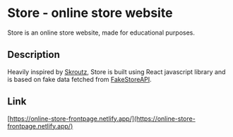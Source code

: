 # Store - online store website
Store is an online store website, made for educational purposes.

## Description
Heavily inspired by [Skroutz](https://www.skroutz.gr/), Store is built using React javascript library and is based on fake data fetched from [FakeStoreAPI](https://fakestoreapi.com/).

## Link
[https://online-store-frontpage.netlify.app/](https://online-store-frontpage.netlify.app/)
